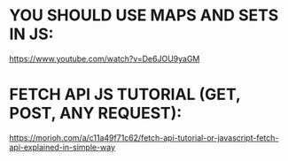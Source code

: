 # YOU SHOULD USE MAPS AND SETS IN JS:
  https://www.youtube.com/watch?v=De6JOU9yaGM

# FETCH API JS TUTORIAL (GET, POST, ANY REQUEST):
 https://morioh.com/a/c11a49f71c62/fetch-api-tutorial-or-javascript-fetch-api-explained-in-simple-way
